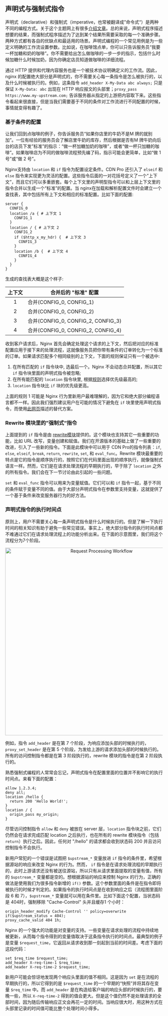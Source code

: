 ## 声明式与强制式指令

声明式（declarative）和强制式（imperative，也常被翻译成”命令式“）是两种不同的编程方式。关于这个主题网上有很多[介绍文章](https://www.baidu.com/s?wd=imperative%20declarative)。总的来说，声明式程序描述想要的结果，而强制式程序描述为了达到某个结果所需要采取的每一个准确步骤。两种方式都有各自的优缺点和最适用的场景。声明式编程的一个常见用例是为一些定义明确的工作流设置参数。比如说，在咖啡馆点单，你可以只告诉服务员“我要一杯加糖和奶的咖啡”。你不需要给出怎么做咖啡的一步一步的指示，包括什么时候加糖什么时候加奶，因为你确定店员知道做咖啡的详细流程。

通过 HTTP 提供和代理内容服务也是一个被技术协议明确定义的工作流。因此，nginx 的配置绝大部分是声明式的，你不需要关心每一条指令是怎么被执行的，以及什么时候被执行的。例如，这条指令 `add_header X-My-Data abc always;` 只是保证 `X-My-Data: abc` 出现在 HTTP 响应报文的头部里；`proxy_pass https://www.my-upstream.com;` 告诉服务器从指定的上游把内容取下来。这些指令看起来很直接，但是当我们需要基于不同的条件对工作流进行不同配置的时候，事情就变得有趣了。

### 基于条件的配置

让我们回到点咖啡的例子，你告诉服务员“如果你店里的牛奶不是M 牌的就别加”。一位有经验的服务员会了解店里牛奶的库存，然后根据是否有M 牌牛奶向后台的店员下发”标准”的指示：“做一杯加糖加奶的咖啡”，或者“做一杯只加糖的咖啡”。如果咖啡店为不同的做咖啡流程预先编了码，指示可能会更简单，比如“做 1 号”或“做 2 号”。

Nginx支持由 `location` 和 `if` 指令为配置设定条件。CDN Pro 还引入了 `elseif` 和 `else` 指令来实现更为灵活的配置。这些指令后面的一对花括号定义了一个“上下文”，而且它们可以多重嵌套。每个上下文里的声明型指令可以和上层上下文里的指令合并以生成一个“标准”的配置。当 nginx在加载和解析配置文件时会建立一个查找表，其中包括所有上下文和相应的标准配置。比如下面的配置:

```nginx
server {
  CONFIG_0
  location /a { # 上下文 1
    CONFIG_1
  }
  location / { # 上下文 2
    CONFIG_2
    if ($http_x_my_hdr) {  # 上下文 3
      CONFIG_3
    }
    location /b {  # 上下文 4
      CONFIG_4
    }
  }
}
```
生成的查找表大概是这个样子:

| **上下文** | **合并后的 "标准" 配置** |
| :----: | ---- |
| 1 | 合并(CONFIG_0, CONFIG_1) |
| 2 | 合并(CONFIG_0, CONFIG_2) |
| 3 | 合并(CONFIG_0, CONFIG_2, CONFIG_3) |
| 4 | 合并(CONFIG_0, CONFIG_2, CONFIG_4) |

收到客户请求后，Nginx 首先会确定处理这个请求的上下文，然后把对应的标准配置应用于接下来的处理流程，这就像服务员把你带有条件的订单转化为一个标准的订单。如果请求匹配多个相同级别的上下文，下面的规则保证只有一个被选中:

1. 在所有匹配的 `if` 指令块中, 选最后一个。Nginx 不会动态合并配置，所以其它 `if` 指令块里面的声明式指令被忽略;
2. 在所有能匹配的 `location` 指令块里, 根据[规则](http://nginx.org/en/docs/http/ngx_http_core_module.html#location)选择优先级最高的;
3. `location` 指令块比 `if` 块的优先级更高。

上面的规则 1 可能是 Nginx 行为里新用户最难理解的，因为它和绝大部分编程语言都不一样。因此我们强烈建议用户在可能的情况下避免在 `if` 块里使用声明式指令，而使用[此网页](multiple-origins)描述的替代方案。

### Rewrite 模块里的”强制式“指令

上面提到的 `if` 指令是由 [rewrite模块](http://nginx.org/en/docs/http/ngx_http_rewrite_module.html)提供的。这个模块也支持其它一些重要的功能，比如 URL 改写，变量创建和赋值。我们在开源版本的基础上做了一些重要的改进，引入了一些新的指令。下面是此模块中可以用于 CDN Pro的指令列表：`if`, `else`, `elseif`, `break`, `return`, `rewrite`, `set`, 和 `eval_func`。Rewrite 模块最重要的特点是它的指令是顺序执行的，按照它们在代码里面出现的顺序执行，就像强制式语言一样。然而，它们是在请求处理流程的早期执行的，早于除了 `location` 之外的所有指令。我们会在下一节讨论由此引起的一些问题。

`set` 和 `eval_func` 指令可以用来为变量赋值。它们可以和 `if` 指令一起，基于不同的条件赋于变量不同的值。由于大部分声明式指令在参数里支持变量，这就提供了一个基于条件来改变服务器行为的好方法。

### 声明式指令的执行时间点

原则上，用户不需要关心每一条声明式指令是什么时候执行的。但是了解一下执行时间的相关知识有助于避免一些常见错误。事实上，绝大部分指令的执行时间点都不难通过它们在请求处理流程上的功能分析出来。在下面的示意图里，我们将这个流程分为7个阶段。
<p align=center src=“https://docs.google.com/drawings/d/1XC9P8Y4bd_M876iiAUUYkijocV_y21S8YT3rg3ACh2E/edit”><img src="/docs/edge-logic/request-workflow.png" alt="Request Processing Workflow" width="600"></p>

例如，指令 `add_header` 是在第 7 个阶段，为响应添加头部的时候执行的，`proxy_set_header` 是在第 5 个阶段，为发给上游的请求添加头部的时候执行的。所有的访问控制指令都是在第 3 阶段执行的，rewrite 模块的指令是在第 2 阶段执行的。

熟悉强制式编程的人常常会忘记，声明式指令在配置里面的位置并不影响它的执行时间点。来看下面的配置：
```nginx
allow 1.2.3.4;
deny all;
location /hello {
  return 200 'Hello World!';
}
location / {
  origin_pass my_origin;
}
```
尽管访问控制指令 `allow` 和 `deny` 被放在 server 层，`location` 指令块之前，它们仍然会在请求完成匹配 location 之后执行，也在所有的 rewrite 模块指令（包括 `return`）执行之后。因此，任何对 "/hello" 的请求都会收到状态码 200 并且访问控制指令不会执行。

新用户常犯的一个错误是试图把 `$upstream_*` 变量放进 `if` 指令的条件里，希望根据源站的响应来改变 Nginx 的行为。然而， `if` 指令是在请求处理流程的早期执行的，此时上游请求还没有被送往源站，所以只有从请求里面提取的变量有值，所有的 `$upstream_*` 变量都是空的。想根据源站的响应来控制 Nginx 的行为，正确的做法是使用我们为很多指令新增的 `if()` 参数。这个参数里面的条件是在指令即将被执行的时候才判定的。如果指令的执行时间点是在收到响应之后（流程图里面阶段 6 和 7），`$upstream_*` 变量就可以用在条件里。比如下面这个配置，当状态码是 404时，强制移除 "Cache-Control" 头并且缓存1 个小时：

```nginx
origin_header_modify Cache-Control '' policy=overwrite if($upstream_status = 404);
proxy_cache_valid 404 1h;
```

Nginx 的一个强大的功能是对变量的支持。一些变量在请求处理的流程中持续地被更新，从而每个指令得到的变量值取决于这条指令执行的时间点。最典型的例子是变量 `$request_time`，它返回从请求收到那一刻起到当前的时间差。考虑下面的这段代码：
```nginx
set $req_time $request_time;
add_header X-req-time-1 $req_time;
add_header X-req-time-2 $request_time;
```
新用户可能会惊讶地发现两个响应头里面的值不相同。这是因为 `set` 是在流程的早期执行的，所以它得到的是 `$request_time` 的一个早期的“快照”并将其存在变量 `$req_time` 中。而 `add_header` 是在构造给客户端的响应头部的时候执行的，要晚一些，所以 `X-req-time-2` 得到的值会更大。但是这个值仍然不是处理请求的全部时间，因为随后传输响应正文会再花一定的时间。当响应很大时，用这种方式在头部里记录的时间值可能比整个处理时间小得多。

